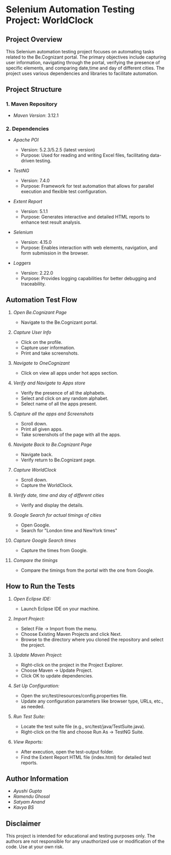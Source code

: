 # Selenium Automation Testing Project: WorldClock
 
## Project Overview
This Selenium automation testing project focuses on automating tasks related to the Be.Cognizant portal. 
The primary objectives include capturing user information, navigating through the portal, verifying the presence of specific elements, and comparing date,time and day of different cities. 
The project uses various dependencies and libraries to facilitate automation.

## Project Structure
 
### 1. Maven Repository
 
- *Maven Version*: 3.12.1
 
### 2. Dependencies
 
- *Apache POI*
  - Version: 5.2.3/5.2.5 (latest version)
  - Purpose: Used for reading and writing Excel files, facilitating data-driven testing.
 
- *TestNG*
  - Version: 7.4.0
  - Purpose: Framework for test automation that allows for parallel execution and flexible test configuration.
 
- *Extent Report*
  - Version: 5.1.1
  - Purpose: Generates interactive and detailed HTML reports to enhance test result analysis.
 
- *Selenium*
  - Version: 4.15.0
  - Purpose: Enables interaction with web elements, navigation, and form submission in the browser.
 
- *Loggers*
  - Version: 2.22.0
  - Purpose: Provides logging capabilities for better debugging and traceability.
 
## Automation Test Flow
 
1. *Open Be.Cognizant Page*
   - Navigate to the Be.Cognizant portal.
 
2. *Capture User Info*
   - Click on the profile.
   - Capture user information.
   - Print and take screenshots.
 
3. *Navigate to OneCognizant*
   - Click on view all apps under hot apps section.
 
4. *Verify and Navigate to Apps store*
   - Verify the presence of all the alphabets.
   - Select and click on any random alphabet.
   - Select name of all the apps present.
 
5. *Capture all the apps and Screenshots*
   - Scroll down.
   - Print all given apps.
   - Take screenshots of the page with all the apps.
 
6. *Navigate Back to Be.Cognizant Page*
   - Navigate back.
   - Verify return to Be.Cognizant page.
 
7. *Capture WorldClock*
   - Scroll down.
   - Capture the WorldClock.
 
8. *Verify date, time and day of different cities*
   - Verify and display the details.
 
9. *Google Search for actual timings of cities*
   - Open Google.
   - Search for "London time and NewYork times"
 
10. *Capture Google Search times*
    - Capture the times from Google.
 
11. *Compare the timings*
    - Compare the timings from the portal with the one from Google.
 
## How to Run the Tests
 
1. *Open Eclipse IDE:*
   - Launch Eclipse IDE on your machine.
 
2. *Import Project:*
   - Select File -> Import from the menu.
   - Choose Existing Maven Projects and click Next.
   - Browse to the directory where you cloned the repository and select the project.
 
3. *Update Maven Project:*
   - Right-click on the project in the Project Explorer.
   - Choose Maven -> Update Project.
   - Click OK to update dependencies.
 
4. *Set Up Configuration:*
   - Open the src/test/resources/config.properties file.
   - Update any configuration parameters like browser type, URLs, etc., as needed.
 
5. *Run Test Suite:*
   - Locate the test suite file (e.g., src/test/java/TestSuite.java).
   - Right-click on the file and choose Run As -> TestNG Suite.
 
6. *View Reports:*
   - After execution, open the test-output folder.
   - Find the Extent Report HTML file (index.html) for detailed test reports.
 
## Author Information
 
- *Ayushi Gupta*
- *Ramendu Ghosal*
- *Satyam Anand*
- *Kavya BS*
 
## Disclaimer
 
This project is intended for educational and testing purposes only. The authors are not responsible for any unauthorized use or modification of the code. Use at your own risk.
